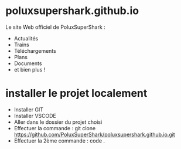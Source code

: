 # poluxsupershark.github.io
Le site Web officiel de PoluxSuperShark :
- Actualités
- Trains
- Téléchargements
- Plans
- Documents
- et bien plus !

# installer le projet localement
- Installer GIT
- Installer VSCODE
- Aller dans le dossier du projet choisi
- Effectuer la commande : git clone https://github.com/PoluxSuperShark/poluxsupershark.github.io.git
- Effectuer la 2ème commande : code .